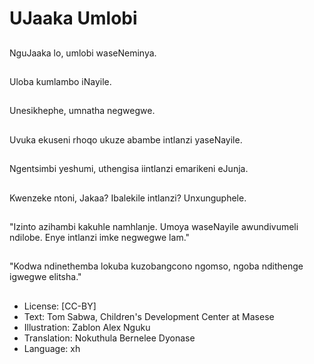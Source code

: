 # UJaaka Umlobi

##
NguJaaka lo, umlobi
waseNeminya.

##
Uloba kumlambo
iNayile.

##
Unesikhephe, umnatha
negwegwe.

##
Uvuka ekuseni rhoqo
ukuze abambe intlanzi
yaseNayile.

##
Ngentsimbi yeshumi,
uthengisa iintlanzi
emarikeni eJunja.

##
Kwenzeke ntoni, Jakaa?
Ibalekile intlanzi?
Unxunguphele.

##
"Izinto azihambi
kakuhle namhlanje.
Umoya waseNayile
awundivumeli ndilobe.
Enye intlanzi imke
negwegwe lam."

##
"Kodwa ndinethemba
lokuba kuzobangcono
ngomso, ngoba
ndithenge igwegwe
elitsha."

##
* License: [CC-BY]
* Text: Tom Sabwa, Children's Development Center
at Masese
* Illustration: Zablon Alex Nguku
* Translation: Nokuthula Bernelee Dyonase
* Language: xh
